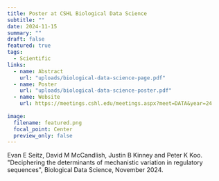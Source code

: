 ```yaml
---
title: Poster at CSHL Biological Data Science
subtitle: ""
date: 2024-11-15
summary: ""
draft: false
featured: true
tags:
  - Scientific
links:
  - name: Abstract
    url: "uploads/biological-data-science-page.pdf"
  - name: Poster
    url: "uploads/biological-data-science-poster.pdf"
  - name: Website
    url: https://meetings.cshl.edu/meetings.aspx?meet=DATA&year=24
    
image:
  filename: featured.png
  focal_point: Center
  preview_only: false
---
```


Evan E Seitz, David M McCandlish, Justin B Kinney and Peter K Koo. "Deciphering the determinants of mechanistic variation in
regulatory sequences", Biological Data Science, November 2024.
